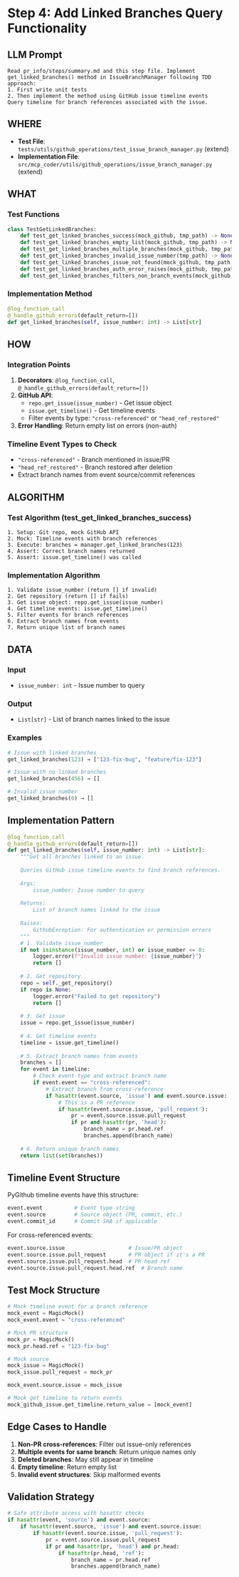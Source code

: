 # Step 4: Add Linked Branches Query Functionality

## LLM Prompt
```
Read pr_info/steps/summary.md and this step file. Implement get_linked_branches() method in IssueBranchManager following TDD approach:
1. First write unit tests
2. Then implement the method using GitHub issue timeline events
Query timeline for branch references associated with the issue.
```

## WHERE
- **Test File**: `tests/utils/github_operations/test_issue_branch_manager.py` (extend)
- **Implementation File**: `src/mcp_coder/utils/github_operations/issue_branch_manager.py` (extend)

## WHAT

### Test Functions
```python
class TestGetLinkedBranches:
    def test_get_linked_branches_success(mock_github, tmp_path) -> None
    def test_get_linked_branches_empty_list(mock_github, tmp_path) -> None
    def test_get_linked_branches_multiple_branches(mock_github, tmp_path) -> None
    def test_get_linked_branches_invalid_issue_number(tmp_path) -> None
    def test_get_linked_branches_issue_not_found(mock_github, tmp_path) -> None
    def test_get_linked_branches_auth_error_raises(mock_github, tmp_path) -> None
    def test_get_linked_branches_filters_non_branch_events(mock_github, tmp_path) -> None
```

### Implementation Method
```python
@log_function_call
@_handle_github_errors(default_return=[])
def get_linked_branches(self, issue_number: int) -> List[str]
```

## HOW

### Integration Points
1. **Decorators**: `@log_function_call`, `@_handle_github_errors(default_return=[])`
2. **GitHub API**: 
   - `repo.get_issue(issue_number)` - Get issue object
   - `issue.get_timeline()` - Get timeline events
   - Filter events by type: `"cross-referenced"` or `"head_ref_restored"`
3. **Error Handling**: Return empty list on errors (non-auth)

### Timeline Event Types to Check
- `"cross-referenced"` - Branch mentioned in issue/PR
- `"head_ref_restored"` - Branch restored after deletion
- Extract branch names from event source/commit references

## ALGORITHM

### Test Algorithm (test_get_linked_branches_success)
```
1. Setup: Git repo, mock GitHub API
2. Mock: Timeline events with branch references
3. Execute: branches = manager.get_linked_branches(123)
4. Assert: Correct branch names returned
5. Assert: issue.get_timeline() was called
```

### Implementation Algorithm
```
1. Validate issue_number (return [] if invalid)
2. Get repository (return [] if fails)
3. Get issue object: repo.get_issue(issue_number)
4. Get timeline events: issue.get_timeline()
5. Filter events for branch references
6. Extract branch names from events
7. Return unique list of branch names
```

## DATA

### Input
- `issue_number: int` - Issue number to query

### Output
- `List[str]` - List of branch names linked to the issue

### Examples
```python
# Issue with linked branches
get_linked_branches(123) → ["123-fix-bug", "feature/fix-123"]

# Issue with no linked branches
get_linked_branches(456) → []

# Invalid issue number
get_linked_branches(0) → []
```

## Implementation Pattern

```python
@log_function_call
@_handle_github_errors(default_return=[])
def get_linked_branches(self, issue_number: int) -> List[str]:
    """Get all branches linked to an issue.
    
    Queries GitHub issue timeline events to find branch references.
    
    Args:
        issue_number: Issue number to query
        
    Returns:
        List of branch names linked to the issue
        
    Raises:
        GithubException: For authentication or permission errors
    """
    # 1. Validate issue_number
    if not isinstance(issue_number, int) or issue_number <= 0:
        logger.error(f"Invalid issue number: {issue_number}")
        return []
    
    # 2. Get repository
    repo = self._get_repository()
    if repo is None:
        logger.error("Failed to get repository")
        return []
    
    # 3. Get issue
    issue = repo.get_issue(issue_number)
    
    # 4. Get timeline events
    timeline = issue.get_timeline()
    
    # 5. Extract branch names from events
    branches = []
    for event in timeline:
        # Check event type and extract branch name
        if event.event == "cross-referenced":
            # Extract branch from cross-reference
            if hasattr(event.source, 'issue') and event.source.issue:
                # This is a PR reference
                if hasattr(event.source.issue, 'pull_request'):
                    pr = event.source.issue.pull_request
                    if pr and hasattr(pr, 'head'):
                        branch_name = pr.head.ref
                        branches.append(branch_name)
    
    # 6. Return unique branch names
    return list(set(branches))
```

## Timeline Event Structure

PyGithub timeline events have this structure:
```python
event.event          # Event type string
event.source         # Source object (PR, commit, etc.)
event.commit_id      # Commit SHA if applicable
```

For cross-referenced events:
```python
event.source.issue                    # Issue/PR object
event.source.issue.pull_request       # PR object if it's a PR
event.source.issue.pull_request.head  # PR head ref
event.source.issue.pull_request.head.ref  # Branch name
```

## Test Mock Structure

```python
# Mock timeline event for a branch reference
mock_event = MagicMock()
mock_event.event = "cross-referenced"

# Mock PR structure
mock_pr = MagicMock()
mock_pr.head.ref = "123-fix-bug"

# Mock source
mock_issue = MagicMock()
mock_issue.pull_request = mock_pr

mock_event.source.issue = mock_issue

# Mock get_timeline to return events
mock_github_issue.get_timeline.return_value = [mock_event]
```

## Edge Cases to Handle

1. **Non-PR cross-references**: Filter out issue-only references
2. **Multiple events for same branch**: Return unique names only
3. **Deleted branches**: May still appear in timeline
4. **Empty timeline**: Return empty list
5. **Invalid event structures**: Skip malformed events

## Validation Strategy

```python
# Safe attribute access with hasattr checks
if hasattr(event, 'source') and event.source:
    if hasattr(event.source, 'issue') and event.source.issue:
        if hasattr(event.source.issue, 'pull_request'):
            pr = event.source.issue.pull_request
            if pr and hasattr(pr, 'head') and pr.head:
                if hasattr(pr.head, 'ref'):
                    branch_name = pr.head.ref
                    branches.append(branch_name)
```
